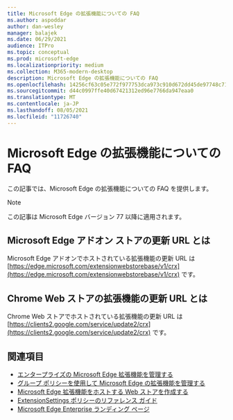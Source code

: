 ```yaml
---
title: Microsoft Edge の拡張機能についての FAQ
ms.author: aspoddar
author: dan-wesley
manager: balajek
ms.date: 06/29/2021
audience: ITPro
ms.topic: conceptual
ms.prod: microsoft-edge
ms.localizationpriority: medium
ms.collection: M365-modern-desktop
description: Microsoft Edge の拡張機能についての FAQ
ms.openlocfilehash: 14256cf63c05e772f977753dca973c910d672dd45de97748c7148a405f2062a7
ms.sourcegitcommit: d44c0997ffe40d67421312ed96e7766da947eaa0
ms.translationtype: MT
ms.contentlocale: ja-JP
ms.lasthandoff: 08/05/2021
ms.locfileid: "11726740"
---
```

# <a name="faq-for-microsoft-edge-extensions"></a>Microsoft Edge の拡張機能についての FAQ

この記事では、Microsoft Edge の拡張機能についての FAQ を提供します。

> [!NOTE]
> この記事は Microsoft Edge バージョン 77 以降に適用されます。

## <a name="what-is-the-update-url-for-the-microsoft-edge-add-ons-store"></a>Microsoft Edge アドオン ストアの更新 URL とは

Microsoft Edge アドオンでホストされている拡張機能の更新 URL は [https://edge.microsoft.com/extensionwebstorebase/v1/crx](https://edge.microsoft.com/extensionwebstorebase/v1/crx) です。

## <a name="what-is-the-update-url-for-chrome-web-store-extensions"></a>Chrome Web ストアの拡張機能の更新 URL とは

Chrome Web ストアでホストされている拡張機能の更新 URL は [https://clients2.google.com/service/update2/crx](https://clients2.google.com/service/update2/crx) です。

## <a name="see-also"></a>関連項目

- [エンタープライズの Microsoft Edge 拡張機能を管理する](microsoft-edge-manage-extensions.md)
- [グループ ポリシーを使用して Microsoft Edge の拡張機能を管理する](microsoft-edge-manage-extensions-policies.md)
- [Microsoft Edge 拡張機能をホストする Web ストアを作成する](microsoft-edge-manage-extensions-webstore.md)
- [ExtensionSettings ポリシーのリファレンス ガイド](microsoft-edge-manage-extensions-ref-guide.md)
- [Microsoft Edge Enterprise ランディング ページ](https://aka.ms/EdgeEnterprise)
